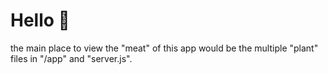 # Hello 👋

the main place to view the "meat" of this app would be the multiple "plant" files in "/app" and "server.js".
